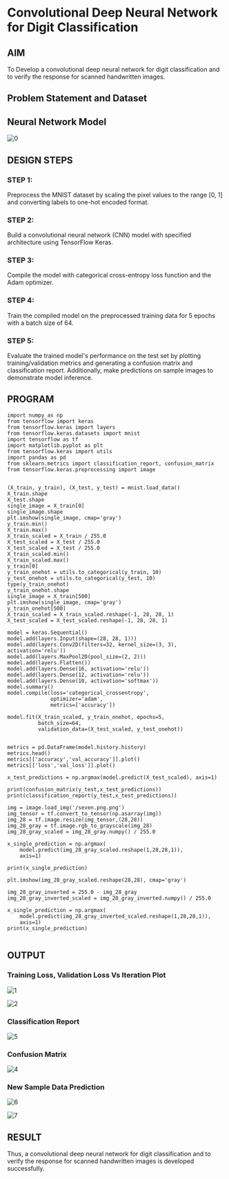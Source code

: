 # Convolutional Deep Neural Network for Digit Classification

## AIM

To Develop a convolutional deep neural network for digit classification and to verify the response for scanned handwritten images.

## Problem Statement and Dataset

## Neural Network Model
![0](https://github.com/user-attachments/assets/f57dc67b-5e9e-4785-b76d-44cc8b972c48)



## DESIGN STEPS

### STEP 1:
Preprocess the MNIST dataset by scaling the pixel values to the range [0, 1] and converting labels to one-hot encoded format.

### STEP 2:
Build a convolutional neural network (CNN) model with specified architecture using TensorFlow Keras.

### STEP 3:
Compile the model with categorical cross-entropy loss function and the Adam optimizer.

### STEP 4:
Train the compiled model on the preprocessed training data for 5 epochs with a batch size of 64.

### STEP 5:
Evaluate the trained model's performance on the test set by plotting training/validation metrics and generating a confusion matrix and classification report. Additionally, make predictions on sample images to demonstrate model inference.


## PROGRAM
```
import numpy as np
from tensorflow import keras
from tensorflow.keras import layers
from tensorflow.keras.datasets import mnist
import tensorflow as tf
import matplotlib.pyplot as plt
from tensorflow.keras import utils
import pandas as pd
from sklearn.metrics import classification_report, confusion_matrix
from tensorflow.keras.preprocessing import image


(X_train, y_train), (X_test, y_test) = mnist.load_data()
X_train.shape
X_test.shape
single_image = X_train[0]
single_image.shape
plt.imshow(single_image, cmap='gray')
y_train.min()
X_train.max()
X_train_scaled = X_train / 255.0
X_test_scaled = X_test / 255.0
X_test_scaled = X_test / 255.0
X_train_scaled.min()
X_train_scaled.max()
y_train[0]
y_train_onehot = utils.to_categorical(y_train, 10)
y_test_onehot = utils.to_categorical(y_test, 10)
type(y_train_onehot)
y_train_onehot.shape
single_image = X_train[500]
plt.imshow(single_image, cmap='gray')
y_train_onehot[500]
X_train_scaled = X_train_scaled.reshape(-1, 28, 28, 1)
X_test_scaled = X_test_scaled.reshape(-1, 28, 28, 1)

model = keras.Sequential()
model.add(layers.Input(shape=(28, 28, 1)))
model.add(layers.Conv2D(filters=32, kernel_size=(3, 3), activation='relu'))
model.add(layers.MaxPool2D(pool_size=(2, 2)))
model.add(layers.Flatten())
model.add(layers.Dense(16, activation='relu'))
model.add(layers.Dense(12, activation='relu'))
model.add(layers.Dense(10, activation='softmax'))
model.summary()
model.compile(loss='categorical_crossentropy',
              optimizer='adam',
              metrics=['accuracy']) 

model.fit(X_train_scaled, y_train_onehot, epochs=5,
          batch_size=64,
          validation_data=(X_test_scaled, y_test_onehot))


metrics = pd.DataFrame(model.history.history)
metrics.head()
metrics[['accuracy','val_accuracy']].plot()
metrics[['loss','val_loss']].plot()

x_test_predictions = np.argmax(model.predict(X_test_scaled), axis=1)

print(confusion_matrix(y_test,x_test_predictions))
print(classification_report(y_test,x_test_predictions))

img = image.load_img('/seven.png.png')
img_tensor = tf.convert_to_tensor(np.asarray(img))
img_28 = tf.image.resize(img_tensor,(28,28))
img_28_gray = tf.image.rgb_to_grayscale(img_28)
img_28_gray_scaled = img_28_gray.numpy() / 255.0

x_single_prediction = np.argmax(
    model.predict(img_28_gray_scaled.reshape(1,28,28,1)),
    axis=1)

print(x_single_prediction)

plt.imshow(img_28_gray_scaled.reshape(28,28), cmap='gray')

img_28_gray_inverted = 255.0 - img_28_gray
img_28_gray_inverted_scaled = img_28_gray_inverted.numpy() / 255.0

x_single_prediction = np.argmax(
    model.predict(img_28_gray_inverted_scaled.reshape(1,28,28,1)),
    axis=1)
print(x_single_prediction)


```
## OUTPUT

### Training Loss, Validation Loss Vs Iteration Plot
![1](https://github.com/user-attachments/assets/ac15e760-d0ff-4985-acdd-c7b1e893af70)

![2](https://github.com/user-attachments/assets/bd102202-f79f-4fc9-9188-75f8f5a50dfe)




### Classification Report

![5](https://github.com/user-attachments/assets/1c0f5f65-bcfa-43ce-b323-3957ffc0719b)



### Confusion Matrix

![4](https://github.com/user-attachments/assets/a10b199b-5987-465a-8e02-02d425b2f544)


### New Sample Data Prediction

![6](https://github.com/user-attachments/assets/018f5efd-dfb6-4bff-bed2-4bc2cfb4d616)

![7](https://github.com/user-attachments/assets/e1d23f82-ecd8-4ef8-83cd-3955a8693d0d)


## RESULT
Thus, a convolutional deep neural network for digit classification and to verify the response for scanned handwritten images is developed successfully.
